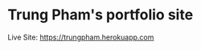 # Trung Pham's portfolio site
<!-- [![Build Status](https://travis-ci.com/trungpham10/trungpham.github.io.svg?token=k5tsh7Ne9uCHjZBHjanc&branch=master)](https://travis-ci.com/trungpham10/trungpham.github.io) -->

Live Site: https://trungpham.herokuapp.com
